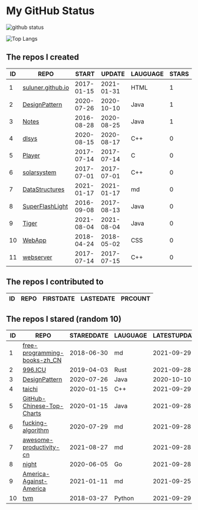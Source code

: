 # My GitHub Status

<img src="https://github-readme-stats-1.yihong0618.vercel.app/api?username=ThaddeusJiang&show_icons=true&&&hide_title=true&count_private=true" alt="github status" />

![Top Langs](https://github-readme-stats-1.yihong0618.vercel.app/api/top-langs/?username=ThaddeusJiang&layout=compact)

<!--START_SECTION:my_github-->
## The repos I created
| ID |                               REPO                                |   START    |   UPDATE   | LAUGUAGE | STARS |
|----|-------------------------------------------------------------------|------------|------------|----------|-------|
|  1 | [suluner.github.io](https://github.com/suluner/suluner.github.io) | 2017-01-15 | 2021-01-31 | HTML     |     1 |
|  2 | [DesignPattern](https://github.com/suluner/DesignPattern)         | 2020-07-26 | 2020-10-10 | Java     |     1 |
|  3 | [Notes](https://github.com/suluner/Notes)                         | 2016-08-28 | 2020-08-25 | Java     |     1 |
|  4 | [dlsys](https://github.com/suluner/dlsys)                         | 2020-08-15 | 2020-08-17 | C++      |     0 |
|  5 | [Player](https://github.com/suluner/Player)                       | 2017-07-14 | 2017-07-14 | C        |     0 |
|  6 | [solarsystem](https://github.com/suluner/solarsystem)             | 2017-07-01 | 2017-07-01 | C++      |     0 |
|  7 | [DataStructures](https://github.com/suluner/DataStructures)       | 2021-01-17 | 2021-01-17 | md       |     0 |
|  8 | [SuperFlashLight](https://github.com/suluner/SuperFlashLight)     | 2016-09-08 | 2017-08-13 | Java     |     0 |
|  9 | [Tiger](https://github.com/suluner/Tiger)                         | 2021-08-04 | 2021-08-04 | Java     |     0 |
| 10 | [WebApp](https://github.com/suluner/WebApp)                       | 2018-04-24 | 2018-05-02 | CSS      |     0 |
| 11 | [webserver](https://github.com/suluner/webserver)                 | 2017-07-14 | 2017-07-15 | C++      |     0 |

## The repos I contributed to
| ID | REPO | FIRSTDATE | LASTEDATE | PRCOUNT |
|----|------|-----------|-----------|---------|

## The repos I stared (random 10)
| ID |                                           REPO                                            | STAREDDATE | LAUGUAGE | LATESTUPDATE |
|----|-------------------------------------------------------------------------------------------|------------|----------|--------------|
|  1 | [free-programming-books-zh_CN](https://github.com/justjavac/free-programming-books-zh_CN) | 2018-06-30 | md       | 2021-09-29   |
|  2 | [996.ICU](https://github.com/996icu/996.ICU)                                              | 2019-04-03 | Rust     | 2021-09-28   |
|  3 | [DesignPattern](https://github.com/suluner/DesignPattern)                                 | 2020-07-26 | Java     | 2020-10-10   |
|  4 | [taichi](https://github.com/taichi-dev/taichi)                                            | 2020-01-15 | C++      | 2021-09-29   |
|  5 | [GitHub-Chinese-Top-Charts](https://github.com/kon9chunkit/GitHub-Chinese-Top-Charts)     | 2020-01-15 | Java     | 2021-09-28   |
|  6 | [fucking-algorithm](https://github.com/labuladong/fucking-algorithm)                      | 2020-07-29 | md       | 2021-09-28   |
|  7 | [awesome-productivity-cn](https://github.com/eastlakeside/awesome-productivity-cn)        | 2021-08-27 | md       | 2021-09-28   |
|  8 | [night](https://github.com/talkgo/night)                                                  | 2020-06-05 | Go       | 2021-09-28   |
|  9 | [America-Against-America](https://github.com/zealotCE/America-Against-America)            | 2021-01-11 | md       | 2021-09-25   |
| 10 | [tvm](https://github.com/apache/tvm)                                                      | 2018-03-27 | Python   | 2021-09-29   |

<!--END_SECTION:my_github-->